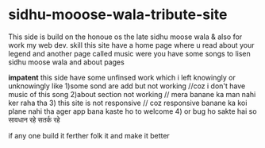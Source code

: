 # sidhu-mooose-wala-tribute-site



This side is build on the honoue os the late sidhu moose wala &amp; also for work my web dev. skill 
this site have a home page where u read about your legend
and another page called music were you have some songs to lisen sidhu moose wala
and about pages


**impatent**
this side have some unfinsed work which i left knowingly or unknowingly like
1)some sond are add but not working //coz i don't have music of this song 
2)about section not working // mera banane ka man nahi ker raha tha
3) this site is not responsive // coz responsive banane ka koi plane nahi tha ager app bana kaste ho to welcome
4) or bug ho sakte hai so सावधान रहे सतर्क रहे

if any one build it ferther folk it and make it better
